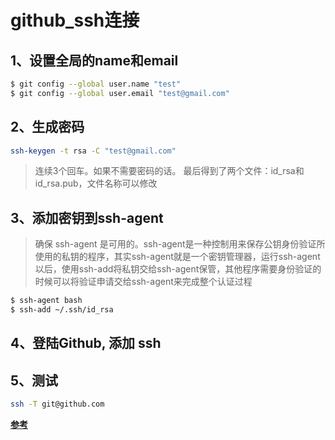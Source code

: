 # github_ssh连接
## 1、设置全局的name和email
```sh
$ git config --global user.name "test"
$ git config --global user.email "test@gmail.com"
```

## 2、生成密码
```sh
ssh-keygen -t rsa -C "test@gmail.com"
```
> 连续3个回车。如果不需要密码的话。
最后得到了两个文件：id_rsa和id_rsa.pub，文件名称可以修改

## 3、添加密钥到ssh-agent
> 确保 ssh-agent 是可用的。ssh-agent是一种控制用来保存公钥身份验证所使用的私钥的程序，其实ssh-agent就是一个密钥管理器，运行ssh-agent以后，使用ssh-add将私钥交给ssh-agent保管，其他程序需要身份验证的时候可以将验证申请交给ssh-agent来完成整个认证过程

```sh
$ ssh-agent bash
$ ssh-add ~/.ssh/id_rsa
```

## 4、登陆Github, 添加 ssh

## 5、测试
```sh
ssh -T git@github.com
```

**[参考](https://segmentfault.com/a/1190000002645623)**